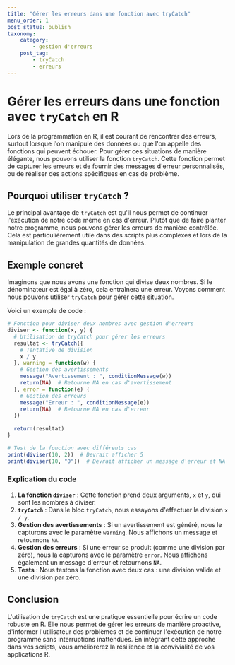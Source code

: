 ```yaml
---
title: "Gérer les erreurs dans une fonction avec tryCatch"
menu_order: 1
post_status: publish
taxonomy:
    category:
        - gestion d'erreurs
    post_tag:
        - tryCatch
        - erreurs
---
```


# Gérer les erreurs dans une fonction avec `tryCatch` en R

Lors de la programmation en R, il est courant de rencontrer des erreurs, surtout lorsque l'on manipule des données ou que l'on appelle des fonctions qui peuvent échouer. Pour gérer ces situations de manière élégante, nous pouvons utiliser la fonction `tryCatch`. Cette fonction permet de capturer les erreurs et de fournir des messages d'erreur personnalisés, ou de réaliser des actions spécifiques en cas de problème.

## Pourquoi utiliser `tryCatch` ?

Le principal avantage de `tryCatch` est qu'il nous permet de continuer l'exécution de notre code même en cas d'erreur. Plutôt que de faire planter notre programme, nous pouvons gérer les erreurs de manière contrôlée. Cela est particulièrement utile dans des scripts plus complexes et lors de la manipulation de grandes quantités de données.

## Exemple concret

Imaginons que nous avons une fonction qui divise deux nombres. Si le dénominateur est égal à zéro, cela entraînera une erreur. Voyons comment nous pouvons utiliser `tryCatch` pour gérer cette situation.

Voici un exemple de code :

```r
# Fonction pour diviser deux nombres avec gestion d'erreurs
diviser <- function(x, y) {
  # Utilisation de tryCatch pour gérer les erreurs
  resultat <- tryCatch({
    # Tentative de division
    x / y
  }, warning = function(w) {
    # Gestion des avertissements
    message("Avertissement : ", conditionMessage(w))
    return(NA)  # Retourne NA en cas d'avertissement
  }, error = function(e) {
    # Gestion des erreurs
    message("Erreur : ", conditionMessage(e))
    return(NA)  # Retourne NA en cas d'erreur
  })
  
  return(resultat)
}

# Test de la fonction avec différents cas
print(diviser(10, 2))  # Devrait afficher 5
print(diviser(10, "0"))  # Devrait afficher un message d'erreur et NA
```

### Explication du code

1. **La fonction `diviser`** : Cette fonction prend deux arguments, `x` et `y`, qui sont les nombres à diviser.
2. **`tryCatch`** : Dans le bloc `tryCatch`, nous essayons d'effectuer la division `x / y`.
3. **Gestion des avertissements** : Si un avertissement est généré, nous le capturons avec le paramètre `warning`. Nous affichons un message et retournons `NA`.
4. **Gestion des erreurs** : Si une erreur se produit (comme une division par zéro), nous la capturons avec le paramètre `error`. Nous affichons également un message d'erreur et retournons `NA`.
5. **Tests** : Nous testons la fonction avec deux cas : une division valide et une division par zéro.

## Conclusion

L'utilisation de `tryCatch` est une pratique essentielle pour écrire un code robuste en R. Elle nous permet de gérer les erreurs de manière proactive, d'informer l'utilisateur des problèmes et de continuer l'exécution de notre programme sans interruptions inattendues. En intégrant cette approche dans vos scripts, vous améliorerez la résilience et la convivialité de vos applications R.


